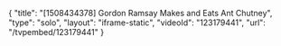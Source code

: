 {
    "title": "[1508434378] Gordon Ramsay Makes and Eats Ant Chutney",
    "type": "solo",
    "layout": "iframe-static",
    "videoId": "123179441",
    "url": "\/tvpembed\/123179441"
}